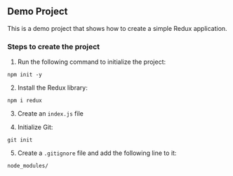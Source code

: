 ## Demo Project

This is a demo project that shows how to create a simple Redux application.


### Steps to create the project

1. Run the following command to initialize the project:
```
npm init -y
```

2. Install the Redux library:
```
npm i redux
```

3. Create an `index.js` file

4. Initialize Git:
```
git init
```

5. Create a `.gitignore` file and add the following line to it:

```
node_modules/
```